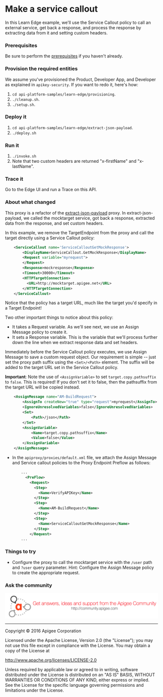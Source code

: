 # Make a service callout

In this Learn Edge example, we'll use the Service Callout policy to call an external service, get back a response, and process the response by extracting data from it and setting custom headers.  

### Prerequisites

Be sure to perform the [prerequisites](https://github.com/apigee/api-platform-samples/tree/master/learn-edge#prerequisites) if you haven't already. 

### Provision the required entities

We assume you've provisioned the Product, Developer App, and Developer as explained in `apikey-security`. If you want to redo it, here's how:

1. `cd api-platform-samples/learn-edge/provisioning`.
2. `./cleanup.sh`.
3. `./setup.sh`.

### Deploy it

1. `cd api-platform-samples/learn-edge/extract-json-payload`.
2. `./deploy.sh`

### Run it

1. `./invoke.sh`
4. Note that two custom headers are returned "x-firstName" and "x-lastName". 

### Trace it

Go to the Edge UI and run a Trace on this API. 

### About what changed

This proxy is a refactor of the [extract-json-payload](../extract-json-payload) proxy. In extract-json-payload, we called the mocktarget service, got back a response, extracted data from the response, and set custom headers. 

In this example, we remove the TargetEndpoint from the proxy and call the target directly using a Service Callout policy:

```xml
    <ServiceCallout name='ServiceCalloutGetMockResponse'>
        <DisplayName>ServiceCallout.GetMockResponse</DisplayName>
        <Request variable="myrequest">
        </Request>
        <Response>mockresponse</Response>
        <Timeout>30000</Timeout>
        <HTTPTargetConnection>
          <URL>http://mocktarget.apigee.net</URL>
        </HTTPTargetConnection>
    </ServiceCallout>
```

Notice that the policy has a target URL, much like the target you'd specify in a Target Endpoint!

Two other important things to notice about this policy:

* It takes a Request variable. As we'll see next, we use an Assign Message policy to create it. 
* It sets a Response variable. This is the variable that we'll process further down the line when we extract response data and set headers. 

Immediately before the Service Callout policy executes, we use Assign Message to save a custom request object. Our requirement is simple -- just set the proxy path suffix using the `<Set>/<Path>` element. The suffix will be added to the target URL set in the Service Callout policy.

**Important**: Note the use of `<AssignVariable>` to set `target.copy.pathsuffix` to `false`. This is required! If you don't set it to false, then the pathsuffix from the target URL will be copied instead.

```xml
    <AssignMessage name="AM-BuildRequest">
        <AssignTo createNew="true" type="request">myrequest</AssignTo>
        <IgnoreUnresolvedVariables>false</IgnoreUnresolvedVariables>
        <Set>
            <Path>/json</Path>
        </Set>
        <AssignVariable>
            <Name>target.copy.pathsuffix</Name>
            <Value>false</Value> 
        </AssignVariable>
    </AssignMessage>
```

* In the `apiproxy/proxies/default.xml` file, we attach the Assign Message and Service callout policies to the Proxy Endpoint Preflow as follows: 

    ```xml
        ...
          <PreFlow>
            <Request>
              <Step>
                <Name>VerifyAPIKey</Name>
              </Step>
              <Step>
                <Name>AM-BuildRequest</Name>
              </Step>
              <Step>
                <Name>ServiceCalloutGetMockResponse</Name>
              </Step>
            </Request>
        ...
    ```


### Things to try

* Configure the proxy to call the mocktarget service with the `/user` path and `?user` query parameter. Hint: Configure the Assign Message policy to create the appropriate request.


### Ask the community

[![alt text](../../images/apigee-community.png "Apigee Community is a great place to ask questions and find answers about developing API proxies. ")](https://community.apigee.com?via=github)

---

Copyright © 2016 Apigee Corporation

Licensed under the Apache License, Version 2.0 (the "License"); you may not use
this file except in compliance with the License. You may obtain a copy
of the License at

http://www.apache.org/licenses/LICENSE-2.0

Unless required by applicable law or agreed to in writing, software
distributed under the License is distributed on an "AS IS" BASIS,
WITHOUT WARRANTIES OR CONDITIONS OF ANY KIND, either express or implied.
See the License for the specific language governing permissions and
limitations under the License.
